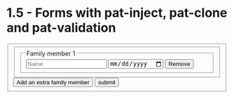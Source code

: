 # 1.5 - Forms with pat-inject, pat-clone and pat-validation

<div class="pat-clone-code">
<form action="." class="pat-inject pat-validation">
    <fieldset>
        <fieldset
            class="pat-clone"
            data-pat-clone="
                template: #clone-template;
                trigger-element: .clone-trigger;
                max: 5">
            <fieldset class="clone">
                <legend>Family member 1</legend>
                <input
                    name="name-1"
                    size="20"
                    placeholder="Name"
                    required
                />
                <input
                    class="pat-date-picker"
                    name="date-1"
                    type="date"
                    placeholder="birthdate"
                />
                <button
                    class="remove-clone"
                    type="button">Remove
                </button>
            </fieldset>
        </fieldset>
        <div>
            <!-- Clone trigger -->
            <button
                type="button"
                class="clone-trigger">
                Add an extra family member
            </button>
            <button
                class="pat-button"
                type="submit">
                submit
            </button>
        </div>
    </fieldset>
</form>
<template id="clone-template">
  <fieldset>
    <legend>Family member #{1}</legend>
    <input
        name="name-#{1}"
        size="20"
        placeholder="Name"
        required
    />
    <input
        class="pat-date-picker"
        name="date-#{1}"
        type="date"
        placeholder="birthdate"
    />
    <button
        class="remove-clone"
        type="button">Remove
    </button>
  </fieldset>
</template>
</div>


